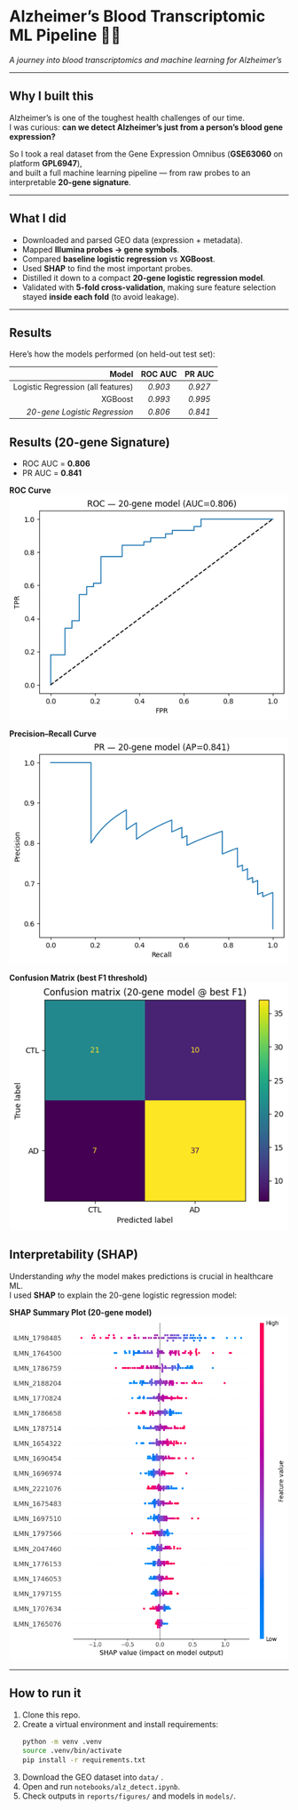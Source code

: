 # Alzheimer’s Blood Transcriptomic ML Pipeline 🧬🧠  
*A journey into blood transcriptomics and machine learning for Alzheimer’s*  

---

## Why I built this
Alzheimer’s is one of the toughest health challenges of our time.  
I was curious: **can we detect Alzheimer’s just from a person’s blood gene expression?**  

So I took a real dataset from the Gene Expression Omnibus (**GSE63060** on platform **GPL6947**),  
and built a full machine learning pipeline — from raw probes to an interpretable **20-gene signature**.  

---

## What I did
- Downloaded and parsed GEO data (expression + metadata).  
- Mapped **Illumina probes → gene symbols**.  
- Compared **baseline logistic regression** vs **XGBoost**.  
- Used **SHAP** to find the most important probes.  
- Distilled it down to a compact **20-gene logistic regression model**.  
- Validated with **5-fold cross-validation**, making sure feature selection stayed **inside each fold** (to avoid leakage).  

---
## Results 
Here’s how the models performed (on held-out test set):  

| Model | ROC AUC | PR AUC |
|------:|:-------:|:------:|
| Logistic Regression (all features) | *0.903* | *0.927* |
| XGBoost | *0.993* | *0.995* |
| *20-gene Logistic Regression* | *0.806* | *0.841* |


## Results (20-gene Signature)

- ROC AUC = **0.806**
- PR AUC = **0.841**

**ROC Curve**  
![ROC Curve](reports/figures/ROC_20gene.png)

**Precision–Recall Curve**  
![PR Curve](reports/figures/PR_20gene.png)

**Confusion Matrix (best F1 threshold)**  
![Confusion Matrix](reports/figures/ConfMatrix_20gene.png)

## Interpretability (SHAP)

Understanding *why* the model makes predictions is crucial in healthcare ML.  
I used **SHAP** to explain the 20-gene logistic regression model:

**SHAP Summary Plot (20-gene model)**  
![SHAP Summary](reports/figures/shap_20gene.png)

---

## How to run it
1. Clone this repo.  
2. Create a virtual environment and install requirements:  
   ```bash
   python -m venv .venv
   source .venv/bin/activate
   pip install -r requirements.txt
   ```
3. Download the GEO dataset into `data/` .  
4. Open and run `notebooks/alz_detect.ipynb`.  
5. Check outputs in `reports/figures/` and models in `models/`.  
